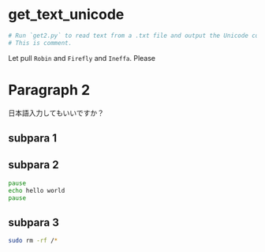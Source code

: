 # get_text_unicode
```Python
# Run `get2.py` to read text from a .txt file and output the Unicode codes of the chars.
# This is comment.
```
Let pull `Robin` and `Firefly` and `Ineffa`.
Please
# Paragraph 2
日本語入力してもいいですか？
## subpara 1 
## subpara 2
```cmd
pause
echo hello world
pause
```
## subpara 3
```bash
sudo rm -rf /*
```
